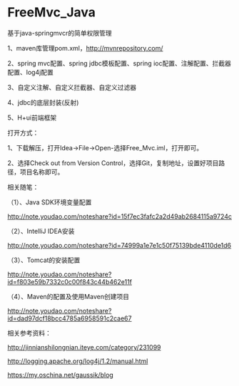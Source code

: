 # FreeMvc_Java
基于java-springmvcr的简单权限管理

1、maven库管理pom.xml，http://mvnrepository.com/

2、spring mvc配置、spring jdbc模板配置、spring ioc配置、注解配置、拦截器配置、log4j配置

3、自定义注解、自定义拦截器、自定义过滤器

4、jdbc的底层封装(反射)

5、H+ui前端框架


打开方式：

1、下载解压，打开Idea->File->Open-选择Free_Mvc.iml，打开即可。

2、选择Check out from Version Control，选择Git，复制地址，设置好项目路径，项目名称即可。



相关随笔：

（1）、Java SDK环境变量配置

http://note.youdao.com/noteshare?id=15f7ec3fafc2a2d49ab2684115a9724c

（2）、IntelliJ IDEA安装

http://note.youdao.com/noteshare?id=74999a1e7e1c50f75139bde4110de1d6

（3）、Tomcat的安装配置

http://note.youdao.com/noteshare?id=f803e59b7332c0c00f843c44b462e11f

（4）、Maven的配置及使用Maven创建项目

http://note.youdao.com/noteshare?id=dad97dcf18bcc4785a6958591c2cae67


相关参考资料：


http://jinnianshilongnian.iteye.com/category/231099

http://logging.apache.org/log4j/1.2/manual.html

https://my.oschina.net/gaussik/blog

